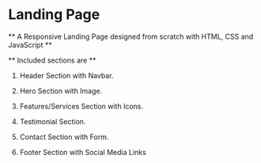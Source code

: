 # Landing Page 

** A Responsive Landing Page designed from scratch with HTML, CSS and JavaScript **

** Included sections are **

1. Header Section with Navbar.

2. Hero Section with Image. 

3. Features/Services Section with Icons.

4. Testimonial Section.

5. Contact Section with Form.

6. Footer Section with Social Media Links